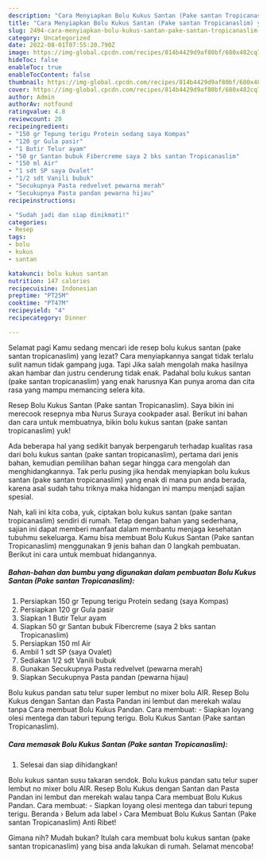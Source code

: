 ```yaml
---
description: "Cara Menyiapkan Bolu Kukus Santan (Pake santan Tropicanaslim) yang Sempurna, Buat Buka Puasa Lezat"
title: "Cara Menyiapkan Bolu Kukus Santan (Pake santan Tropicanaslim) yang Sempurna, Buat Buka Puasa Lezat"
slug: 2494-cara-menyiapkan-bolu-kukus-santan-pake-santan-tropicanaslim-yang-sempurna-buat-buka-puasa-lezat
category: Uncategorized
date: 2022-08-01T07:55:20.790Z
image: https://img-global.cpcdn.com/recipes/814b4429d9af80bf/680x482cq70/bolu-kukus-santan-pake-santan-tropicanaslim-foto-resep-utama.jpg
hideToc: false
enableToc: true
enableTocContent: false
thumbnail: https://img-global.cpcdn.com/recipes/814b4429d9af80bf/680x482cq70/bolu-kukus-santan-pake-santan-tropicanaslim-foto-resep-utama.jpg
cover: https://img-global.cpcdn.com/recipes/814b4429d9af80bf/680x482cq70/bolu-kukus-santan-pake-santan-tropicanaslim-foto-resep-utama.jpg
author: Admin
authorAv: notfound
ratingvalue: 4.8
reviewcount: 20
recipeingredient:
- "150 gr Tepung terigu Protein sedang saya Kompas"
- "120 gr Gula pasir"
- "1 Butir Telur ayam"
- "50 gr Santan bubuk Fibercreme saya 2 bks santan Tropicanaslim"
- "150 ml Air"
- "1 sdt SP saya Ovalet"
- "1/2 sdt Vanili bubuk"
- "Secukupnya Pasta redvelvet pewarna merah"
- "Secukupnya Pasta pandan pewarna hijau"
recipeinstructions:

- "Sudah jadi dan siap dinikmati!"
categories:
- Resep
tags:
- bolu
- kukus
- santan

katakunci: bolu kukus santan 
nutrition: 147 calories
recipecuisine: Indonesian
preptime: "PT25M"
cooktime: "PT47M"
recipeyield: "4"
recipecategory: Dinner

---
```



Selamat pagi Kamu sedang mencari ide resep bolu kukus santan (pake santan tropicanaslim) yang lezat? Cara menyiapkannya sangat tidak terlalu sulit namun tidak gampang juga. Tapi Jika salah mengolah maka hasilnya akan hambar dan justru cenderung tidak enak. Padahal bolu kukus santan (pake santan tropicanaslim) yang enak harusnya Kan punya aroma dan cita rasa yang mampu memancing selera kita.


Resep Bolu Kukus Santan (Pake santan Tropicanaslim). Saya bikin ini merecook resepnya mba Nurus Suraya cookpader asal. Berikut ini bahan dan cara untuk membuatnya, bikin bolu kukus santan (pake santan tropicanaslim) yuk!

Ada beberapa hal yang sedikit banyak berpengaruh terhadap kualitas rasa dari bolu kukus santan (pake santan tropicanaslim), pertama dari jenis bahan, kemudian pemilihan bahan segar hingga cara mengolah dan menghidangkannya. Tak perlu pusing jika hendak menyiapkan bolu kukus santan (pake santan tropicanaslim) yang enak di mana pun anda berada, karena asal sudah tahu triknya maka hidangan ini mampu menjadi sajian spesial.


Nah, kali ini kita coba, yuk, ciptakan bolu kukus santan (pake santan tropicanaslim) sendiri di rumah. Tetap dengan bahan yang sederhana, sajian ini dapat memberi manfaat dalam membantu menjaga kesehatan tubuhmu sekeluarga. Kamu bisa membuat Bolu Kukus Santan (Pake santan Tropicanaslim) menggunakan 9 jenis bahan dan 0 langkah pembuatan. Berikut ini cara untuk membuat hidangannya.

<!--inarticleads1-->

##### Bahan-bahan dan bumbu yang digunakan dalam pembuatan Bolu Kukus Santan (Pake santan Tropicanaslim):

1. Persiapkan 150 gr Tepung terigu Protein sedang (saya Kompas)
1. Persiapkan 120 gr Gula pasir
1. Siapkan 1 Butir Telur ayam
1. Siapkan 50 gr Santan bubuk Fibercreme (saya 2 bks santan Tropicanaslim)
1. Persiapkan 150 ml Air
1. Ambil 1 sdt SP (saya Ovalet)
1. Sediakan 1/2 sdt Vanili bubuk
1. Gunakan Secukupnya Pasta redvelvet (pewarna merah)
1. Siapkan Secukupnya Pasta pandan (pewarna hijau)


Bolu kukus pandan satu telur super lembut no mixer bolu AIR. Resep Bolu Kukus dengan Santan dan Pasta Pandan ini lembut dan merekah walau tanpa Cara membuat Bolu Kukus Pandan. Cara membuat: - Siapkan loyang olesi mentega dan taburi tepung terigu. Bolu Kukus Santan (Pake santan Tropicanaslim). 

<!--inarticleads2-->

##### Cara memasak Bolu Kukus Santan (Pake santan Tropicanaslim):


1. Selesai dan siap dihidangkan!

Bolu kukus santan susu takaran sendok. Bolu kukus pandan satu telur super lembut no mixer bolu AIR. Resep Bolu Kukus dengan Santan dan Pasta Pandan ini lembut dan merekah walau tanpa Cara membuat Bolu Kukus Pandan. Cara membuat: - Siapkan loyang olesi mentega dan taburi tepung terigu. Beranda › Belum ada label › Cara Membuat Bolu Kukus Santan (Pake santan Tropicanaslim) Anti Ribet! 

Gimana nih? Mudah bukan? Itulah cara membuat bolu kukus santan (pake santan tropicanaslim) yang bisa anda lakukan di rumah. Selamat mencoba!
